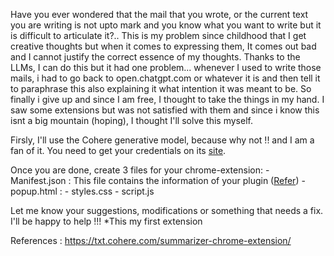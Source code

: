 Have you ever wondered that the mail that you wrote, or the current text you are writing is not upto mark and you know what you want to write but it is difficult to articulate it?..
This is my problem since childhood that I get creative thoughts but when it comes to expressing them, It comes out bad and I cannot justify the correct essence of my thoughts.
Thanks to the LLMs, I can do this but it had one problem... whenever I used to write those mails, i had to go back to open.chatgpt.com or whatever it is and then tell it to paraphrase this also explaining it what intention it was meant to be. 
So finally i give up and since I am free, I thought to take the things in my hand. I saw some extensions but was not satisfied with them and since i know this isnt a big mountain (hoping), I thought I'll solve this myself.

Firsly, I'll use the Cohere generative model, because why not !! and I am a fan of it.
You need to get your credentials on its [site](https://dashboard.cohere.ai/api-keys).

Once you are done, create 3 files for your chrome-extension:
    - Manifest.json : This file contains the information of your plugin ([Refer](https://developer.chrome.com/docs/extensions/mv3/manifest/))
    - popup.html : 
    - styles.css
    - script.js


Let me know your suggestions, modifications or something that needs a fix. I'll be happy to help !!!
*This my first extension

References :
https://txt.cohere.com/summarizer-chrome-extension/
